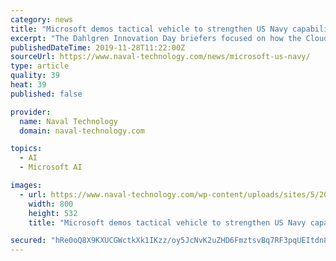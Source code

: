 ```yaml
---
category: news
title: "Microsoft demos tactical vehicle to strengthen US Navy capabilities"
excerpt: "The Dahlgren Innovation Day briefers focused on how the Cloud, artificial intelligence (AI), machine learning (ML), and cognitive services can impact the battlespace. Experts from Microsoft discussed their technologies, including DevOps, AI, ML ..."
publishedDateTime: 2019-11-28T11:22:00Z
sourceUrl: https://www.naval-technology.com/news/microsoft-us-navy/
type: article
quality: 39
heat: 39
published: false

provider:
  name: Naval Technology
  domain: naval-technology.com

topics:
  - AI
  - Microsoft AI

images:
  - url: https://www.naval-technology.com/wp-content/uploads/sites/5/2019/11/Navy.png
    width: 800
    height: 532
    title: "Microsoft demos tactical vehicle to strengthen US Navy capabilities"

secured: "hRe0oQ8X9KXUCGWctkXk1IKzz/oy5JcNvK2uZHD6FmztsvBq7RF3pqUEItdn8nfIYQdQDyYqcb1c2ytCNqNvgwyN5UagoB/b9XY0USnFWGP41wwsZAX55+xqOarLIIC2BOdqvFQjeLiC894DWFcFHmrnqWbaXs2832aamMX5b/jUWjRAOlXDva+1kZ+dcnTEFKH0vDNgNoBK864eRxrLNEoSmZPy74OF/om1hR/U9tJPq8V3l1Vw/3FDE97sNklFvJyPiBgvIzZx432o6s7D4Q==;9/Pq/UyRgIGcE/gFwQ4ODg=="
---
```


